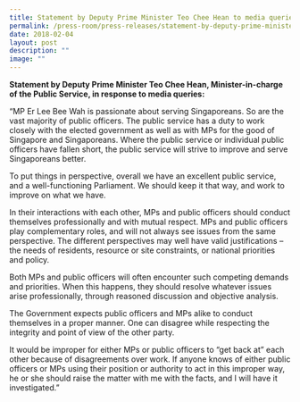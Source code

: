 ```yaml
---
title: Statement by Deputy Prime Minister Teo Chee Hean to media queries
permalink: /press-room/press-releases/statement-by-deputy-prime-minister-teo-chee-hean-to-media-queries/
date: 2018-02-04
layout: post
description: ""
image: ""
---
```

**Statement by Deputy Prime Minister Teo Chee Hean, Minister-in-charge of the Public Service, in response to media queries:**  
  
“MP Er Lee Bee Wah is passionate about serving Singaporeans. So are the vast majority of public officers. The public service has a duty to work closely with the elected government as well as with MPs for the good of Singapore and Singaporeans. Where the public service or individual public officers have fallen short, the public service will strive to improve and serve Singaporeans better.  
  
To put things in perspective, overall we have an excellent public service, and a well-functioning Parliament. We should keep it that way, and work to improve on what we have.  
  
In their interactions with each other, MPs and public officers should conduct themselves professionally and with mutual respect. MPs and public officers play complementary roles, and will not always see issues from the same perspective. The different perspectives may well have valid justifications – the needs of residents, resource or site constraints, or national priorities and policy.  
  
Both MPs and public officers will often encounter such competing demands and priorities. When this happens, they should resolve whatever issues arise professionally, through reasoned discussion and objective analysis.  
  
The Government expects public officers and MPs alike to conduct themselves in a proper manner. One can disagree while respecting the integrity and point of view of the other party.  
  
It would be improper for either MPs or public officers to “get back at” each other because of disagreements over work. If anyone knows of either public officers or MPs using their position or authority to act in this improper way, he or she should raise the matter with me with the facts, and I will have it investigated.”